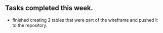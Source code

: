 ## Tasks completed this week.
- finished creating 2 tables that were part of the wireframe and pushed it to the repository.

